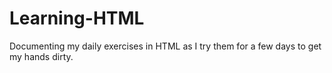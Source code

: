 # Learning-HTML
Documenting my daily exercises in HTML as I try them for a few days to get my hands dirty.
